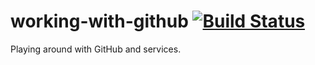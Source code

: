 # working-with-github [![Build Status](https://travis-ci.org/working-with-github/working-with-github.svg?branch=master)](https://travis-ci.org/working-with-github/working-with-github)

Playing around with GitHub and services.
